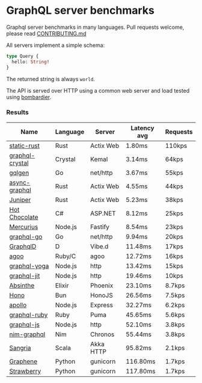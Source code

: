 <!-- README.md is generated from README.ecr, do not edit -->

# GraphQL server benchmarks

Graphql server benchmarks in many languages. Pull requests welcome, please read [CONTRIBUTING.md](CONTRIBUTING.md)

All servers implement a simple schema:

```graphql
type Query {
  hello: String!
}
```

The returned string is always `world`.

The API is served over HTTP using a common web server and load tested using [bombardier](https://github.com/codesenberg/bombardier).

### Results

| Name                          | Language      | Server          | Latency avg      | Requests      |
| ----------------------------  | ------------- | --------------- | ---------------- | ------------- |
| [static-rust](https://actix.rs/) | Rust | Actix Web | 1.80ms | 110kps |
| [graphql-crystal](https://github.com/graphql-crystal/graphql) | Crystal | Kemal | 3.14ms | 64kps |
| [gqlgen](https://github.com/99designs/gqlgen) | Go | net/http | 3.67ms | 55kps |
| [async-graphql](https://github.com/async-graphql/async-graphql) | Rust | Actix Web | 4.55ms | 44kps |
| [Juniper](https://github.com/graphql-rust/juniper) | Rust | Actix Web | 5.23ms | 38kps |
| [Hot Chocolate](https://github.com/ChilliCream/hotchocolate) | C# | ASP.NET | 8.12ms | 25kps |
| [Mercurius](https://github.com/mercurius-js/mercurius) | Node.js | Fastify | 8.54ms | 23kps |
| [graphql-go](https://github.com/graphql-go/graphql) | Go | net/http | 9.94ms | 20kps |
| [GraphqlD](https://github.com/burner/graphqld) | D | Vibe.d | 11.48ms | 17kps |
| [agoo](https://github.com/ohler55/agoo) | Ruby/C | agoo | 12.72ms | 16kps |
| [graphql-yoga](https://github.com/dotansimha/graphql-yoga) | Node.js | http | 13.42ms | 15kps |
| [graphql-jit](https://github.com/zalando-incubator/graphql-jit) | Node.js | http | 19.46ms | 10kps |
| [Absinthe](https://github.com/absinthe-graphql/absinthe) | Elixir | Phoenix | 23.10ms | 8.7kps |
| [Hono](https://github.com/honojs/graphql-server) | Bun | HonoJS | 26.56ms | 7.5kps |
| [apollo](https://github.com/apollographql/apollo-server) | Node.js | Express | 32.27ms | 6.2kps |
| [graphql-ruby](https://github.com/rmosolgo/graphql-ruby) | Ruby | Puma | 45.65ms | 5.6kps |
| [graphql-js](https://github.com/graphql/graphql-js) | Node.js | http | 52.10ms | 3.8kps |
| [nim-graphql](https://github.com/status-im/nim-graphql) | Nim | Chronos | 55.44ms | 3.8kps |
| [Sangria](https://github.com/sangria-graphql/sangria) | Scala | Akka HTTP | 95.82ms | 2.1kps |
| [Graphene](https://github.com/graphql-python/graphene) | Python | gunicorn | 116.80ms | 1.7kps |
| [Strawberry](https://github.com/strawberry-graphql/strawberry) | Python | gunicorn | 117.80ms | 1.7kps |
